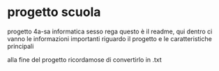# progetto scuola
 progetto 4a-sa informatica
sesso
rega questo è il readme, qui dentro ci vanno le informazioni importanti riguardo il progetto e le caratteristiche principali

alla fine del progetto ricordamose di convertirlo in .txt